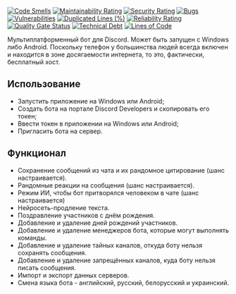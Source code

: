 [![Code Smells][code_smells_badge]][code_smells_link]
[![Maintainability Rating][maintainability_rating_badge]][maintainability_rating_link]
[![Security Rating][security_rating_badge]][security_rating_link]
[![Bugs][bugs_badge]][bugs_link]
[![Vulnerabilities][vulnerabilities_badge]][vulnerabilities_link]
[![Duplicated Lines (%)][duplicated_lines_density_badge]][duplicated_lines_density_link]
[![Reliability Rating][reliability_rating_badge]][reliability_rating_link]
[![Quality Gate Status][quality_gate_status_badge]][quality_gate_status_link]
[![Technical Debt][technical_debt_badge]][technical_debt_link]
[![Lines of Code][lines_of_code_badge]][lines_of_code_link]

Мультиплатформенный бот для Discord. Может быть запущен с Windows либо Android. Поскольку телефон у большинства
людей всегда включен и находится в зоне досягаемости интернета, то это, фактически, бесплатный хост.

## Использование

* Запустить приложение на Windows или Android;
* Создать бота на портале Discord Developers и скопировать его токен;
* Ввести токен в приложении на Windows или Android;
* Пригласить бота на сервер.

## Функционал

* Сохранение сообщений из чата и их рандомное цитирование (шанс настраивается).
* Рандомные реакции на сообщения (шанс настраивается).
* Режим ИИ, чтобы бот притворялся человеком в чате (шанс настраивается)
* Нейросеть-продление текста.
* Поздравление участников с днём рождения.
* Добавление и удаление дней рождений участников.
* Добавление и удаление менеджеров бота, которые могут выполнять команды.
* Добавление и удаление тайных каналов, откуда боту нельзя сохранять сообщения.
* Добавление и удаление запрещённых каналов, куда боту нельзя писать сообщения.
* Импорт и экспорт данных серверов.
* Смена языка бота - английский, русский, белорусский и украинский.

<!----------------------------------------------------------------------------->

[code_smells_badge]: https://sonarcloud.io/api/project_badges/measure?project=hummel009_UN-ION-Discord-Bot&metric=code_smells

[code_smells_link]: https://sonarcloud.io/summary/overall?id=hummel009_UN-ION-Discord-Bot

[maintainability_rating_badge]: https://sonarcloud.io/api/project_badges/measure?project=hummel009_UN-ION-Discord-Bot&metric=sqale_rating

[maintainability_rating_link]: https://sonarcloud.io/summary/overall?id=hummel009_UN-ION-Discord-Bot

[security_rating_badge]: https://sonarcloud.io/api/project_badges/measure?project=hummel009_UN-ION-Discord-Bot&metric=security_rating

[security_rating_link]: https://sonarcloud.io/summary/overall?id=hummel009_UN-ION-Discord-Bot

[bugs_badge]: https://sonarcloud.io/api/project_badges/measure?project=hummel009_UN-ION-Discord-Bot&metric=bugs

[bugs_link]: https://sonarcloud.io/summary/overall?id=hummel009_UN-ION-Discord-Bot

[vulnerabilities_badge]: https://sonarcloud.io/api/project_badges/measure?project=hummel009_UN-ION-Discord-Bot&metric=vulnerabilities

[vulnerabilities_link]: https://sonarcloud.io/summary/overall?id=hummel009_UN-ION-Discord-Bot

[duplicated_lines_density_badge]: https://sonarcloud.io/api/project_badges/measure?project=hummel009_UN-ION-Discord-Bot&metric=duplicated_lines_density

[duplicated_lines_density_link]: https://sonarcloud.io/summary/overall?id=hummel009_UN-ION-Discord-Bot

[reliability_rating_badge]: https://sonarcloud.io/api/project_badges/measure?project=hummel009_UN-ION-Discord-Bot&metric=reliability_rating

[reliability_rating_link]: https://sonarcloud.io/summary/overall?id=hummel009_UN-ION-Discord-Bot

[quality_gate_status_badge]: https://sonarcloud.io/api/project_badges/measure?project=hummel009_UN-ION-Discord-Bot&metric=alert_status

[quality_gate_status_link]: https://sonarcloud.io/summary/overall?id=hummel009_UN-ION-Discord-Bot

[technical_debt_badge]: https://sonarcloud.io/api/project_badges/measure?project=hummel009_UN-ION-Discord-Bot&metric=sqale_index

[technical_debt_link]: https://sonarcloud.io/summary/overall?id=hummel009_UN-ION-Discord-Bot

[lines_of_code_badge]: https://sonarcloud.io/api/project_badges/measure?project=hummel009_UN-ION-Discord-Bot&metric=ncloc

[lines_of_code_link]: https://sonarcloud.io/summary/overall?id=hummel009_UN-ION-Discord-Bot
